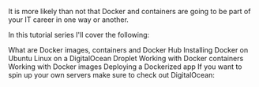 It is more likely than not that Docker and containers are going to be part of your IT career in one way or another.

In this tutorial series I'll cover the following:

What are Docker images, containers and Docker Hub
Installing Docker on Ubuntu Linux on a DigitalOcean Droplet
Working with Docker containers
Working with Docker images
Deploying a Dockerized app
If you want to spin up your own servers make sure to check out DigitalOcean: